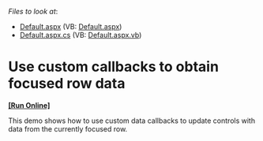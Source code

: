 <!-- default file list -->
*Files to look at*:

* [Default.aspx](./CS/WebSite/Default.aspx) (VB: [Default.aspx](./VB/WebSite/Default.aspx))
* [Default.aspx.cs](./CS/WebSite/Default.aspx.cs) (VB: [Default.aspx.vb](./VB/WebSite/Default.aspx.vb))
<!-- default file list end -->
# Use custom callbacks to obtain focused row data
<!-- run online -->
**[[Run Online]](https://codecentral.devexpress.com/e32/)**
<!-- run online end -->


<p>This demo shows how to use custom data callbacks to update controls with data from the currently focused row.</p>

<br/>


